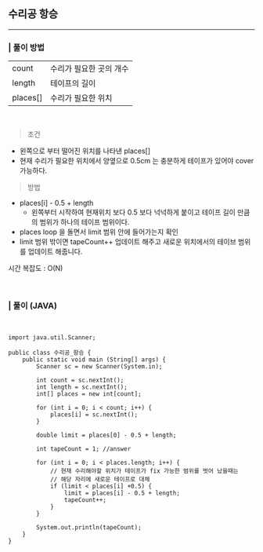 ## 수리공 항승
---
### | 풀이 방법  
| | |
|--|--|
|count | 수리가 필요한 곳의 개수 |
|length| 테이프의 길이 |
| places[] | 수리가 필요한 위치 |  
<br>  
  
> 조건
* 왼쪽으로 부터 떨어진 위치를 나타낸 places[]
* 현재 수리가 필요한 위치에서 양옆으로 0.5cm 는 충분하게 테이프가 있어야 cover 가능하다. 

> 방법
* places[i] - 0.5 + length
    - 왼쪽부터 시작하여 현재위치 보다 0.5 보다 넉넉하게 붙이고 테이프 길이 만큼의 범위가 하나의 테이프 범위이다.
* places loop 을 돌면서 limit 범위 안에 들어가는지 확인
* limit 범위 밖이면 tapeCount++ 업데이트 해주고 새로운 위치에서의 테이브 범위를 업데이트 해줍니다. 

시간 복잡도 : O(N)

<br> 


### | 풀이 (JAVA)  
<br>

```
import java.util.Scanner;

public class 수리공_항승 {
    public static void main (String[] args) {
        Scanner sc = new Scanner(System.in);

        int count = sc.nextInt();
        int length = sc.nextInt();
        int[] places = new int[count];

        for (int i = 0; i < count; i++) {
            places[i] = sc.nextInt();
        }

        double limit = places[0] - 0.5 + length;
        
        int tapeCount = 1; //answer

        for (int i = 0; i < places.length; i++) {
            // 현재 수리해야할 위치가 테이프가 fix 가능한 범위를 벗어 났을때는
            // 해당 자리에 새로운 테이프로 대체
            if (limit < places[i] +0.5) {
                limit = places[i] - 0.5 + length;
                tapeCount++;
            }
        }

        System.out.println(tapeCount);
    }
}

```
